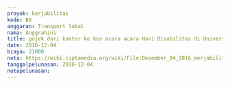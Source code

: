 ```yaml
---
proyek: kerjabilitas
kode: B5
anggaran: Transport lokal
nama: Anggrahini
title: gojek dari kantor ke kos acara acara Hari Disabilitas di Universitas Kristen Satya Wacana Salatiga
date: 2016-12-04
biaya: 21000
nota: https://wiki.ciptamedia.org/wiki/File:Desember_04_2016_kerjabilitas_B5_gojek_kantor_ke_kos_inok456.jpg
tanggalpelunasan: 2016-12-04
notapelunasan:
---
```

